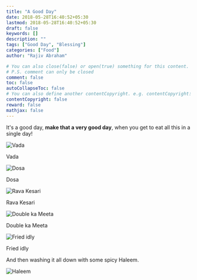 ```yaml
---
title: "A Good Day"
date: 2018-05-28T16:40:52+05:30
lastmod: 2018-05-28T16:40:52+05:30
draft: false
keywords: []
description: ""
tags: ["Good Day", "Blessing"]
categories: ["Food"]
author: "Rajiv Abraham"

# You can also close(false) or open(true) something for this content.
# P.S. comment can only be closed
comment: false
toc: false
autoCollapseToc: false
# You can also define another contentCopyright. e.g. contentCopyright: "This is another copyright."
contentCopyright: false
reward: false
mathjax: false
---
```


It's a good day, **make that a very good day**, when you get to eat all this in a single day!

![Vada](https://res.cloudinary.com/abraham/image/upload/v1528457975/IMG_20180519_141815.jpg "Vada")

Vada

![Dosa](https://res.cloudinary.com/abraham/image/upload/v1528457976/IMG_20180519_142056.jpg "Dosa")

Dosa

![Rava Kesari](https://res.cloudinary.com/abraham/image/upload/v1528457976/IMG_20180519_145206.jpg "Rava Kesari")

Rava Kesari

![Double ka Meeta](https://res.cloudinary.com/abraham/image/upload/v1528457976/IMG_20180519_145212.jpg "Double ka Meeta")

Double ka Meeta

![Fried idly](https://res.cloudinary.com/abraham/image/upload/v1528457976/IMG_20180520_112658.jpg "Fried idly")

Fried idly

And then washing it all down with some spicy Haleem.

![Haleem](https://res.cloudinary.com/abraham/image/upload/v1528457977/IMG_20180520_181450.jpg "Haleem")